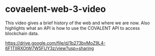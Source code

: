 # covaelent-web-3-video
This video gives a brief history of the web and where we are now. Also highlights what an API is how to use the COVALENT API to access blockchain data.


https://drive.google.com/file/d/1b273bvMoZ9L4-6F1TIIRXOtW7W5FUY3z/view?usp=sharing

